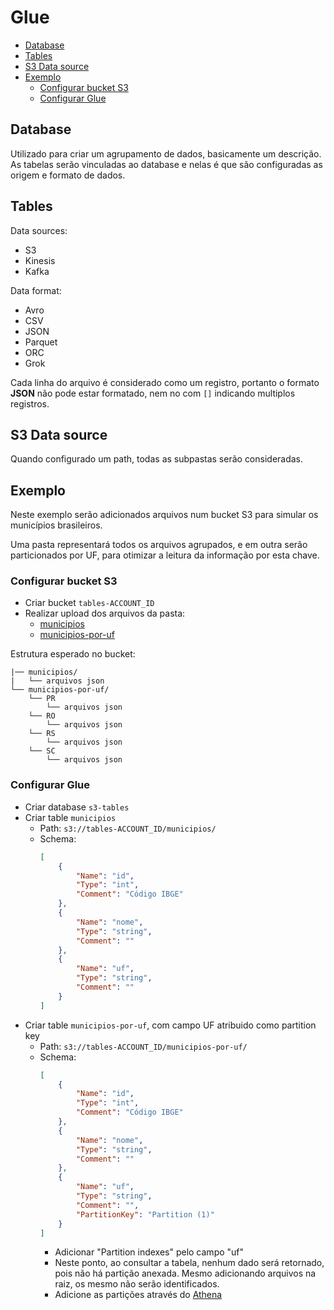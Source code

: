 # Glue

- [Database](#database)
- [Tables](#tables)
- [S3 Data source](#s3-data-source)
- [Exemplo](#exemplo)
  - [Configurar bucket S3](#configurar-bucket-s3)
  - [Configurar Glue](#configurar-glue)

## Database

Utilizado para criar um agrupamento de dados, basicamente um descrição.  
As tabelas serão vinculadas ao database e nelas é que são configuradas as origem e formato de dados.

## Tables

Data sources:
- S3
- Kinesis
- Kafka

Data format:
- Avro
- CSV
- JSON
- Parquet
- ORC
- Grok

Cada linha do arquivo é considerado como um registro, portanto o formato **JSON** não pode estar formatado,
nem no com `[]` indicando multiplos registros.


## S3 Data source

Quando configurado um path, todas as subpastas serão consideradas.

## Exemplo

Neste exemplo serão adicionados arquivos num bucket S3 para simular os municípios brasileiros.

Uma pasta representará todos os arquivos agrupados, e em outra serão particionados por UF, para otimizar a leitura da informação por esta chave.

### Configurar bucket S3

- Criar bucket `tables-ACCOUNT_ID`
- Realizar upload dos arquivos da pasta:
  - [municipios](sample/municipios)
  - [municipios-por-uf](sample/municipios-por-uf)

Estrutura esperado no bucket:

```
|── municipios/
|   └── arquivos json
└── municipios-por-uf/
    └── PR
        └── arquivos json
    └── RO
        └── arquivos json
    └── RS
        └── arquivos json
    └── SC
        └── arquivos json
```

### Configurar Glue

- Criar database `s3-tables`
- Criar table `municipios`
  - Path: `s3://tables-ACCOUNT_ID/municipios/`
  - Schema:
    ```json
    [
        {
            "Name": "id",
            "Type": "int",
            "Comment": "Código IBGE"
        },
        {
            "Name": "nome",
            "Type": "string",
            "Comment": ""
        },
        {
            "Name": "uf",
            "Type": "string",
            "Comment": ""
        }
    ]
    ```
- Criar table `municipios-por-uf`, com campo UF atribuido como partition key
  - Path: `s3://tables-ACCOUNT_ID/municipios-por-uf/`
  - Schema:
    ```json
    [
        {
            "Name": "id",
            "Type": "int",
            "Comment": "Código IBGE"
        },
        {
            "Name": "nome",
            "Type": "string",
            "Comment": ""
        },
        {
            "Name": "uf",
            "Type": "string",
            "Comment": "",
            "PartitionKey": "Partition (1)"
        }
    ]
    ```
    - Adicionar "Partition indexes" pelo campo "uf"
    - Neste ponto, ao consultar a tabela, nenhum dado será retornado, pois não há partição anexada. Mesmo adicionando arquivos na raiz, os mesmo não serão identificados.
    - Adicione as partições através do [Athena](../athena/README.md#adicionar-partição)